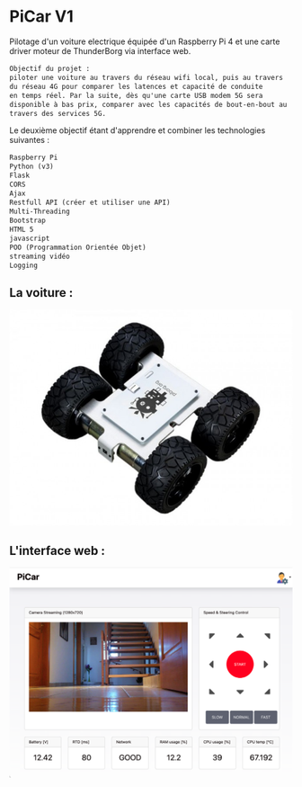 # PiCar V1 

Pilotage d'un voiture electrique équipée d'un Raspberry Pi 4 et une carte driver moteur de ThunderBorg via interface web. 

    Objectif du projet : 
    piloter une voiture au travers du réseau wifi local, puis au travers du réseau 4G pour comparer les latences et capacité de conduite      en temps réel. Par la suite, dès qu'une carte USB modem 5G sera disponible à bas prix, comparer avec les capacités de bout-en-bout au     travers des services 5G.

Le deuxième objectif étant d'apprendre et combiner les technologies suivantes :

    Raspberry Pi
    Python (v3)
    Flask
    CORS
    Ajax
    Restfull API (créer et utiliser une API)
    Multi-Threading
    Bootstrap
    HTML 5
    javascript
    POO (Programmation Orientée Objet)
    streaming vidéo
    Logging

## La voiture : 

  ![](/templates/monsterborg.jpg)

##  L'interface web : 
 
 ![](/documentation/PiCar.png)

